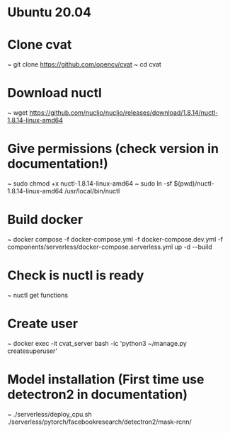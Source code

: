 # Ubuntu 20.04

# Clone cvat
~ git clone https://github.com/opencv/cvat
~ cd cvat

# Download nuctl
~ wget https://github.com/nuclio/nuclio/releases/download/1.8.14/nuctl-1.8.14-linux-amd64

# Give permissions (check version in documentation!)
~ sudo chmod +x nuctl-1.8.14-linux-amd64
~ sudo ln -sf $(pwd)/nuctl-1.8.14-linux-amd64 /usr/local/bin/nuctl

# Build docker
~ docker compose -f docker-compose.yml -f docker-compose.dev.yml -f components/serverless/docker-compose.serverless.yml up -d --build

# Check is nuctl is ready
~ nuctl get functions

# Create user
~ docker exec -it cvat_server bash -ic 'python3 ~/manage.py createsuperuser'

# Model installation (First time use detectron2 in documentation)
~ ./serverless/deploy_cpu.sh ./serverless/pytorch/facebookresearch/detectron2/mask-rcnn/